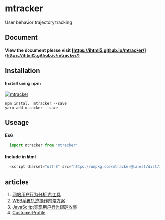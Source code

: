 # mtracker
User behavior trajectory tracking

## Document

#### View the document please visit [https://ihtml5.github.io/mtracker/](https://ihtml5.github.io/mtracker/)

## Installation

#### Install using npm 
[![mtracker](https://nodei.co/npm/mtracker.png)](https://npmjs.org/package/mtracker)
``` 
npm install  mtracker --save
yarn add mtracker --save
```
## Useage

#### Es6
```javascript
  import mtracker from 'mtracker'
```
#### Include in html
```javascript
  <script charset="utf-8" src="https://unpkg.com/mtracker@latest/dist/index.js"></script>
```
## articles
1. [网站用户行为分析 的工具](https://www.jianshu.com/p/8e1635e0c9d6)
2. [WEB系统轨迹操作前端方案](https://my.oschina.net/5u3VuKiX1OPh1/blog/338146)
3. [JavaScript实现用户行为跟踪收集](https://blog.csdn.net/yiyelanxin/article/details/71191870)
4. [CustomerProfile](https://github.com/shipeifei/CustomerProfile)

